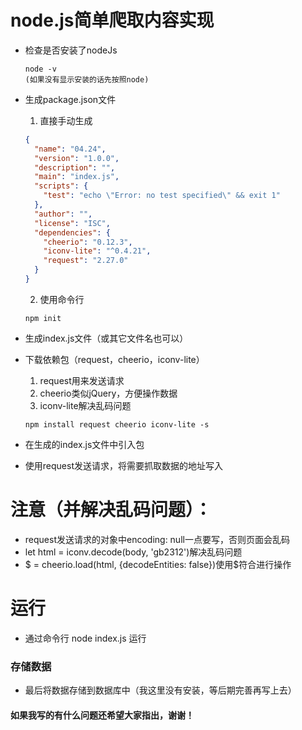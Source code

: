 # node.js简单爬取内容实现

- 检查是否安装了nodeJs
    ```
    node -v
    (如果没有显示安装的话先按照node)
    ```

- 生成package.json文件
    1.  直接手动生成
    ```json
    {
      "name": "04.24",
      "version": "1.0.0",
      "description": "",
      "main": "index.js",
      "scripts": {
        "test": "echo \"Error: no test specified\" && exit 1"
      },
      "author": "",
      "license": "ISC",
      "dependencies": {
        "cheerio": "0.12.3",
        "iconv-lite": "^0.4.21",
        "request": "2.27.0"
      }
    }
    ```
    2. 使用命令行 
    ```
    npm init   
    ```
    
- 生成index.js文件（或其它文件名也可以）

- 下载依赖包（request，cheerio，iconv-lite）
     1. request用来发送请求  
     2. cheerio类似jQuery，方便操作数据       
     3. iconv-lite解决乱码问题
     
    ```
    npm install request cheerio iconv-lite -s
    ```
    
- 在生成的index.js文件中引入包

- 使用request发送请求，将需要抓取数据的地址写入

# 注意（并解决乱码问题）：

- request发送请求的对象中encoding: null一点要写，否则页面会乱码
- let html = iconv.decode(body, 'gb2312')解决乱码问题
- $ = cheerio.load(html, {decodeEntities: false})使用$符合进行操作

# 运行

- 通过命令行 node index.js 运行

### 存储数据

- 最后将数据存储到数据库中（我这里没有安装，等后期完善再写上去）


#### 如果我写的有什么问题还希望大家指出，谢谢！